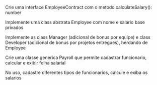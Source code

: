 Crie uma interface EmployeeContract com o metodo calculateSalary(): number

Implemente uma class abstrata Employee com nome e salario base privados

Implemente as class Manager (adicional de bonus por equipe) e class Developer (adicional de bonus por projetos entregues), herdando de Employee

Crie uma classe generica Payroll<T extends EmployeeContract> que permite cadastrar funcionario, calcular e exibir folha salarial

No uso, cadastre diferentes tipos de funcionarios, calcule e exiba os salarios 